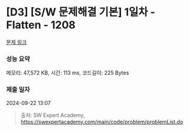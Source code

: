 # [D3] [S/W 문제해결 기본] 1일차 - Flatten - 1208 

[문제 링크](https://swexpertacademy.com/main/code/problem/problemDetail.do?contestProbId=AV139KOaABgCFAYh) 

### 성능 요약

메모리: 47,572 KB, 시간: 113 ms, 코드길이: 225 Bytes

### 제출 일자

2024-09-22 13:07



> 출처: SW Expert Academy, https://swexpertacademy.com/main/code/problem/problemList.do